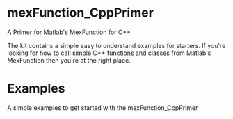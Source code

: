 # mexFunction_CppPrimer


A Primer for Matlab's MexFunction for C++

The kit contains a simple easy to understand examples for starters.
If you're looking for how to call simple C++ functions and classes 
from Matlab's MexFunction then you're at the right place.

# Examples 
A simple examples to get started with the mexFunction_CppPrimer
